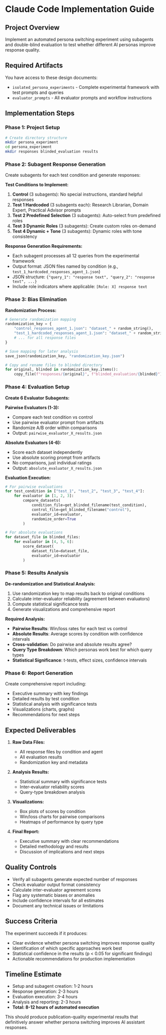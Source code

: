 # Claude Code Implementation Guide

## Project Overview
Implement an automated persona switching experiment using subagents and double-blind evaluation to test whether different AI personas improve response quality.

## Required Artifacts
You have access to these design documents:
- `isolated_persona_experiments` - Complete experimental framework with test prompts and queries
- `evaluator_prompts` - All evaluator prompts and workflow instructions

## Implementation Steps

### Phase 1: Project Setup
```bash
# Create directory structure
mkdir persona_experiment
cd persona_experiment
mkdir responses blinded_evaluation results
```

### Phase 2: Subagent Response Generation

Create subagents for each test condition and generate responses:

**Test Conditions to Implement:**
1. **Control** (3 subagents): No special instructions, standard helpful responses
2. **Test 1 Hardcoded** (3 subagents each): Research Librarian, Domain Expert, Practical Advisor prompts
3. **Test 2 Predefined Selection** (3 subagents): Auto-select from predefined roles 
4. **Test 3 Dynamic Roles** (3 subagents): Create custom roles on-demand
5. **Test 4 Dynamic + Tone** (3 subagents): Dynamic roles with tone consistency

**Response Generation Requirements:**
- Each subagent processes all 12 queries from the experimental framework
- Output format: JSON files named by condition (e.g., `test_1_hardcoded_responses_agent_1.json`)
- JSON structure: `{"query_1": "response text", "query_2": "response text", ...}`
- Include role indicators where applicable: `[Role: X] response text`

### Phase 3: Bias Elimination

**Randomization Process:**
```python
# Generate randomization mapping
randomization_key = {
    "control_responses_agent_1.json": "dataset_" + random_string(),
    "test_1_hardcoded_responses_agent_1.json": "dataset_" + random_string(),
    # ... for all response files
}

# Save mapping for later analysis
save_json(randomization_key, "randomization_key.json")

# Copy and rename files to blinded directory
for original, blinded in randomization_key.items():
    copy_file(f"responses/{original}", f"blinded_evaluation/{blinded}")
```

### Phase 4: Evaluation Setup

**Create 6 Evaluator Subagents:**

**Pairwise Evaluators (1-3):**
- Compare each test condition vs control
- Use pairwise evaluator prompt from artifacts
- Randomize A/B order within comparisons
- Output: `pairwise_evaluator_X_results.json`

**Absolute Evaluators (4-6):**  
- Score each dataset independently
- Use absolute scoring prompt from artifacts
- No comparisons, just individual ratings
- Output: `absolute_evaluator_X_results.json`

**Evaluation Execution:**
```python
# For pairwise evaluations
for test_condition in ["test_1", "test_2", "test_3", "test_4"]:
    for evaluator in [1, 2, 3]:
        compare_datasets(
            condition_file=get_blinded_filename(test_condition),
            control_file=get_blinded_filename("control"),
            evaluator_id=evaluator,
            randomize_order=True
        )

# For absolute evaluations  
for dataset_file in blinded_files:
    for evaluator in [4, 5, 6]:
        score_dataset(
            dataset_file=dataset_file,
            evaluator_id=evaluator
        )
```

### Phase 5: Results Analysis

**De-randomization and Statistical Analysis:**
1. Use randomization key to map results back to original conditions
2. Calculate inter-evaluator reliability (agreement between evaluators)
3. Compute statistical significance tests
4. Generate visualizations and comprehensive report

**Required Analysis:**
- **Pairwise Results**: Win/loss rates for each test vs control
- **Absolute Results**: Average scores by condition with confidence intervals
- **Cross-validation**: Do pairwise and absolute results agree?
- **Query Type Breakdown**: Which personas work best for which query types
- **Statistical Significance**: t-tests, effect sizes, confidence intervals

### Phase 6: Report Generation

Create comprehensive report including:
- Executive summary with key findings
- Detailed results by test condition  
- Statistical analysis with significance tests
- Visualizations (charts, graphs)
- Recommendations for next steps

## Expected Deliverables

1. **Raw Data Files:**
   - All response files by condition and agent
   - All evaluation results
   - Randomization key and metadata

2. **Analysis Results:**
   - Statistical summary with significance tests
   - Inter-evaluator reliability scores
   - Query-type breakdown analysis

3. **Visualizations:**
   - Box plots of scores by condition
   - Win/loss charts for pairwise comparisons  
   - Heatmaps of performance by query type

4. **Final Report:**
   - Executive summary with clear recommendations
   - Detailed methodology and results
   - Discussion of implications and next steps

## Quality Controls

- Verify all subagents generate expected number of responses
- Check evaluator output format consistency
- Calculate inter-evaluator agreement scores  
- Flag any systematic biases or anomalies
- Include confidence intervals for all estimates
- Document any technical issues or limitations

## Success Criteria

The experiment succeeds if it produces:
- Clear evidence whether persona switching improves response quality
- Identification of which specific approaches work best
- Statistical confidence in the results (p < 0.05 for significant findings)
- Actionable recommendations for production implementation

## Timeline Estimate
- Setup and subagent creation: 1-2 hours
- Response generation: 2-3 hours  
- Evaluation execution: 3-4 hours
- Analysis and reporting: 2-3 hours
- **Total: 8-12 hours of automated execution**

This should produce publication-quality experimental results that definitively answer whether persona switching improves AI assistant responses.